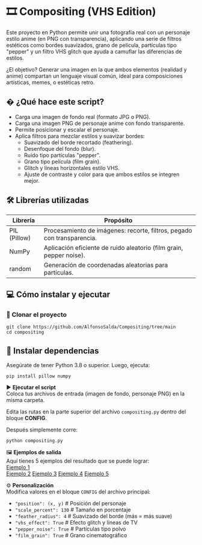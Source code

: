 # 🎞️ Compositing (VHS Edition)

Este proyecto en Python permite unir una fotografía real con un personaje estilo anime (en PNG con transparencia), aplicando una serie de filtros estéticos como bordes suavizados, grano de película, partículas tipo "pepper" y un filtro VHS glitch que ayuda a camuflar las diferencias de estilos.

¿El objetivo? Generar una imagen en la que ambos elementos (realidad y anime) compartan un lenguaje visual común, ideal para composiciones artísticas, memes, o estéticas retro.

## � ¿Qué hace este script?

- Carga una imagen de fondo real (formato JPG o PNG).
- Carga una imagen PNG de personaje anime con fondo transparente.
- Permite posicionar y escalar el personaje.
- Aplica filtros para mezclar estilos y suavizar bordes:
  - Suavizado del borde recortado (feathering).
  - Desenfoque del fondo (blur).
  - Ruido tipo partículas "pepper".
  - Grano tipo película (film grain).
  - Glitch y líneas horizontales estilo VHS.
  - Ajuste de contraste y color para que ambos estilos se integren mejor.

## 🛠️ Librerías utilizadas

| Librería       | Propósito                                                                 |
|----------------|---------------------------------------------------------------------------|
| PIL (Pillow)   | Procesamiento de imágenes: recorte, filtros, pegado con transparencia.    |
| NumPy          | Aplicación eficiente de ruido aleatorio (film grain, pepper noise).       |
| random         | Generación de coordenadas aleatorias para partículas.                     |

## 💻 Cómo instalar y ejecutar

### 🔁 Clonar el proyecto

```
git clone https://github.com/AlfonsoSalda/Compositing/tree/main
cd compositing
```

## 🔧 Instalar dependencias

Asegúrate de tener Python 3.8 o superior. Luego, ejecuta:

```
pip install pillow numpy
```

▶️ **Ejecutar el script**  
Coloca tus archivos de entrada (imagen de fondo, personaje PNG) en la misma carpeta.  

Edita las rutas en la parte superior del archivo `compositing.py` dentro del bloque **CONFIG**.  

Después simplemente corre:  

```
python compositing.py
```
🖼️ **Ejemplos de salida**  
Aquí tienes 5 ejemplos del resultado que se puede lograr:  
[Ejemplo 1](examples/resultado.jpg)  
[Ejemplo 2](examples/resultado2.jpg)
[Ejemplo 3](examples/resultado3.jpg)
[Ejemplo 4](examples/resultado4.jpg)
[Ejemplo 5](examples/resultado5.jpg)

⚙️ **Personalización**  
Modifica valores en el bloque `CONFIG` del archivo principal:  

- `"position": (x, y)`         # Posición del personaje  
- `"scale_percent": 130`       # Tamaño en porcentaje  
- `"feather_radius": 4`        # Suavizado del borde (más = más suave)  
- `"vhs_effect": True`         # Efecto glitch y líneas de TV  
- `"pepper_noise": True`       # Partículas tipo polvo  
- `"film_grain": True`         # Grano cinematográfico  
